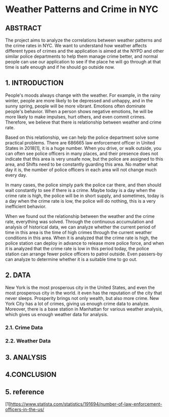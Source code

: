 # Weather Patterns and Crime in NYC

## ABSTRACT
The project aims to analyze the correlations between weather patterns and the crime rates in NYC. We want to understand how weather affects different types of crimes and the application is aimed at the NYPD and other similar police departments to help them manage crime better, and normal people can use our application to see if the place he will go through at that time is safe enough and if he should go outside now.

## 1. INTRODUCTION
People's moods always change with the weather. For example, in the rainy winter, people are more likely to be depressed and unhappy, and in the sunny spring, people will be more vibrant. Emotions often dominate people's behavior. When a person shows negative emotions, he will be more likely to make impulses, hurt others, and even commit crimes. Therefore, we believe that there is relationship between weather and crime rate. 

Based on this relationship, we can help the police department solve some practical problems. There are 686665 law enforcement officer in United States in 2018[1], it is a huge number. When you drive, or walk outside, you can often see police officers in many places, and their presence does not indicate that this area is very unsafe now, but the police are assigned to this area, and Shifts need to be constantly guarding this area. No matter what day it is, the number of police officers in each area will not change much every day.  

In many cases, the police simply park the police car there, and then should wait constantly to see if there is a crime. Maybe today is a day when the crime rate is high, the police will be in short supply, and sometimes, today is a day when the crime rate is low, the police will do nothing, this is a very inefficient behavior.   

When we found out the relationship between the weather and the crime rate, everything was solved. Through the continuous accumulation and analysis of historical data, we can analyze whether the current period of time in this area is the time of high crimes through the current weather conditions in this area. When it is analyzed that the crime rate is high, the police station can deploy in advance to release more police force, and when it is analyzed that the crime rate is low in this period today, the police station can arrange fewer police officers to patrol outside. Even passers-by can analyze to determine whether it is a suitable time to go out.

## 2. DATA
New York is the most prosperous city in the United States, and even the most prosperous city in the world. it even has the reputation of the city that never sleeps. Prosperity brings not only wealth, but also more crime. New York City has a lot of crimes, giving us enough crime data to analyze. Moreover, there is a base station in Manhattan for various weather analysis, which gives us enough weather data for analysis.
### 2.1. Crime Data
### 2.2. Weather Data

## 3. ANALYSIS

## 4.CONCLUSION 
## 5. reference
[1]https://www.statista.com/statistics/191694/number-of-law-enforcement-officers-in-the-us/
